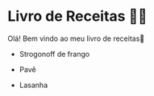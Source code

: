 #  Livro de Receitas :man_cook:

Olá! Bem vindo ao meu livro de receitas:wave:

- Strogonoff de frango

- Pavê

- Lasanha

  

